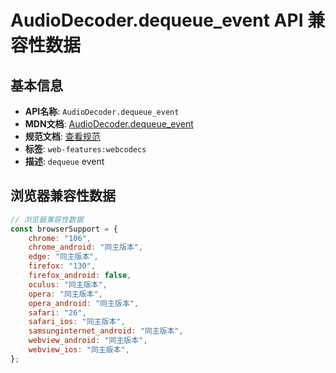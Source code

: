 # AudioDecoder.dequeue_event API 兼容性数据

## 基本信息

- **API名称**: `AudioDecoder.dequeue_event`
- **MDN文档**: [AudioDecoder.dequeue_event](https://developer.mozilla.org/docs/Web/API/AudioDecoder/dequeue_event)
- **规范文档**: [查看规范](https://w3c.github.io/webcodecs/#eventdef-audiodecoder-dequeue)
- **标签**: `web-features:webcodecs`
- **描述**: `dequeue` event

## 浏览器兼容性数据

```javascript
// 浏览器兼容性数据
const browserSupport = {
    chrome: "106",
    chrome_android: "同主版本",
    edge: "同主版本",
    firefox: "130",
    firefox_android: false,
    oculus: "同主版本",
    opera: "同主版本",
    opera_android: "同主版本",
    safari: "26",
    safari_ios: "同主版本",
    samsunginternet_android: "同主版本",
    webview_android: "同主版本",
    webview_ios: "同主版本",
};

```


